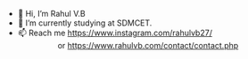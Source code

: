 - 👋 Hi, I’m Rahul V.B
- 🌱 I’m currently studying at SDMCET.
- 📫 Reach me https://www.instagram.com/rahulvb27/<br />
&nbsp;&nbsp;&nbsp;&nbsp;&nbsp;&nbsp;&nbsp;&nbsp;&nbsp;&nbsp;
&nbsp;&nbsp;&nbsp;&nbsp;&nbsp;&nbsp;&nbsp;or https://www.rahulvb.com/contact/contact.php
<!---
r-vb/r-vb is a ✨ special ✨ repository because its `README.md` (this file) appears on your GitHub profile.
You can click the Preview link to take a look at your changes.
--->

